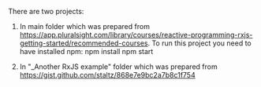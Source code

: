 There are two projects:

1) In main folder which was prepared from https://app.pluralsight.com/library/courses/reactive-programming-rxjs-getting-started/recommended-courses. To run this project you need to have installed npm:
npm install
npm start

2) In "_Another RxJS example" folder which was prepared from https://gist.github.com/staltz/868e7e9bc2a7b8c1f754